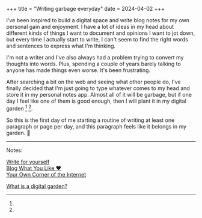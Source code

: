+++
title = "Writing garbage everyday"
date = 2024-04-02
+++

I've been inspired to build a digital space and write blog notes for my own personal gain and enjoyment. I have a lot of ideas in my head about different kinds of things I want to document and opinions I want to jot down, but every time I actually start to write, I can't seem to find the right words and sentences to express what I'm thinking.

I'm not a writer and I've also always had a problem trying to convert my thoughts into words. Plus, spending a couple of years barely talking to anyone has made things even worse. It's been frustrating.
 
After searching a bit on the web and seeing what other people do, I've finally decided that I'm just going to type whatever comes to my head and store it in my personal notes app. Almost all of it will be garbage, but if one day I feel like one of them is good enough, then I will plant it in my digital garden [^1] [^2]. 

So this is the first day of me starting a routine of writing at least one paragraph or page per day, and this paragraph feels like it belongs in my garden. 🌱

----
Notes:

[^1]: 
  [Write for yourself](https://samhawken.bearblog.dev/write-for-yourself/)  
  [Blog What You Like ❤️](https://brandons-journal.com/post/blog-what-you-like)  
  [Your Own Corner of the Internet](https://sheepdev.xyz/blog/your-own-corner-of-the-internet/)

[^2]:
  [What is a digital garden?](thunknotes.com)